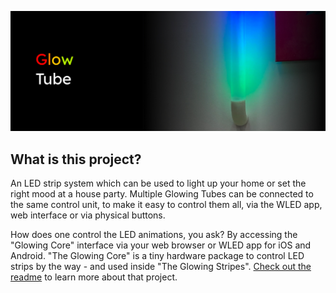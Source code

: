 ![The Glowing Tube](readme/header.jpg)

## What is this project?

An LED strip system which can be used to light up your home or set the right mood at a house party. Multiple Glowing Tubes can be connected to the same control unit, to make it easy to control them all, via the WLED app, web interface or via physical buttons.

How does one control the LED animations, you ask? By accessing the "Glowing Core" interface via your web browser or WLED app for iOS and Android. "The Glowing Core" is a tiny hardware package to control LED strips by the way - and used inside "The Glowing Stripes". [Check out the readme](https://github.com/glowingkitty/TheGlowingCore) to learn more about that project.